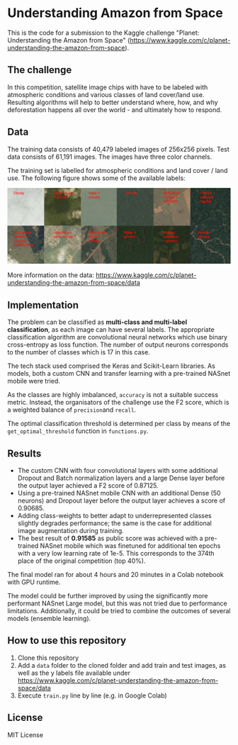# Understanding Amazon from Space

This is the code for a submission to the Kaggle challenge "Planet: Understanding the Amazon from Space" (https://www.kaggle.com/c/planet-understanding-the-amazon-from-space).

## The challenge

In this competition, satellite image chips with  have to be labeled with atmospheric conditions and various classes of land cover/land use.  Resulting algorithms will help to better understand  where, how, and why deforestation happens all over the world - and  ultimately how to respond.

## Data

The training data consists of 40,479 labeled images of 256x256 pixels. Test data consists of 61,191 images. The images have three color channels.

The training set is labelled for atmospheric conditions and land cover / land use. The following figure shows some of the available labels:

![Alt text](rainforest_chips.jpeg?raw=true "The image labels")

More information on the data: https://www.kaggle.com/c/planet-understanding-the-amazon-from-space/data

## Implementation

The problem can be classified as **multi-class and multi-label classification**, as each image can have several labels. The appropriate classification algorithm are convolutional neural networks which use binary cross-entropy as loss function. The number of output neurons corresponds to the number of classes which is 17 in this case.

The tech stack used comprised the Keras and Scikit-Learn libraries. As models, both a custom CNN and transfer learning with a pre-trained NASnet mobile were tried.

As the classes are highly imbalanced, `accuracy` is not a suitable success metric. Instead, the organisators of the challenge use the F2 score, which is a weighted balance of `precision`and `recall`.

The optimal classification threshold is determined per class by means of the `get_optimal_threshold` function in `functions.py`.

## Results

* The custom CNN with four convolutional layers with some additional Dropout and Batch normalization layers and a large Dense layer before the output layer achieved a F2 score of 0.87125. 
* Using a pre-trained NASnet mobile CNN with an additional Dense (50 neurons) and Dropout layer before the output layer achieves a score of 0.90685. 
* Adding class-weights to better adapt to underrepresented classes slightly degrades performance; the same is the case for additional image augmentation during training. 
* The best result of **0.91585** as public score was achieved with a pre-trained NASnet mobile which was finetuned for additional ten epochs with a very low learning rate of 1e-5. This corresponds to the 374th place of the original competition (top 40%).

The final model ran for about 4 hours and 20 minutes in a Colab notebook with GPU runtime.

The model could be further improved by using the significantly more performant NASnet Large model, but this was not tried due to performance limitations. Additionally, it could be tried to combine the outcomes of several models (ensemble learning).

## How to use this repository

1. Clone this repository
2. Add a `data` folder to the cloned folder and add train and test images, as well as the y labels file available under https://www.kaggle.com/c/planet-understanding-the-amazon-from-space/data
3. Execute `train.py` line by line (e.g. in Google Colab)

## License

MIT License
